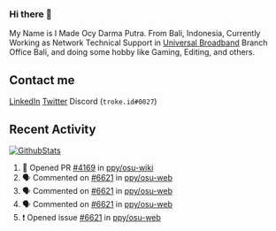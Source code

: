 ### Hi there 👋

My Name is I Made Ocy Darma Putra. From Bali, Indonesia, Currently Working as Network Technical Support in [Universal Broadband](https://universal.net.id) Branch Office Bali, and doing some hobby like Gaming, Editing, and others.

## Contact me

[LinkedIn](https://linkedin.com/in/troke) [Twitter](https://twitter.com/darma_ochi) Discord (`troke.id#0027`)

## Recent Activity

[![GithubStats](https://github-readme-stats.vercel.app/api?username=troke12&show_icons=true)](https://github.com/troke12)

<!--START_SECTION:activity-->
1. 💪 Opened PR [#4169](https://github.com//ppy/osu-wiki/pull/4169) in [ppy/osu-wiki](https://github.com//ppy/osu-wiki)
2. 🗣 Commented on [#6621](https://github.com//ppy/osu-web/issues/6621) in [ppy/osu-web](https://github.com//ppy/osu-web)
3. 🗣 Commented on [#6621](https://github.com//ppy/osu-web/issues/6621) in [ppy/osu-web](https://github.com//ppy/osu-web)
4. 🗣 Commented on [#6621](https://github.com//ppy/osu-web/issues/6621) in [ppy/osu-web](https://github.com//ppy/osu-web)
5. ❗️ Opened issue [#6621](https://github.com//ppy/osu-web/issues/6621) in [ppy/osu-web](https://github.com//ppy/osu-web)
<!--END_SECTION:activity-->


